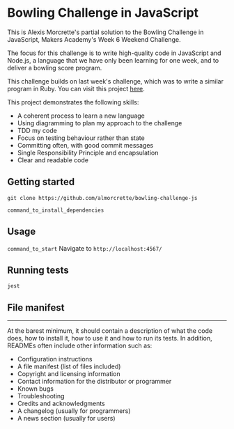 # Bowling Challenge in JavaScript

This is Alexis Morcrette's partial solution to the Bowling Challenge in JavaScript, Makers Academy's Week 6 Weekend Challenge.

The focus for this challenge is to write high-quality code in JavaScript and Node.js, a language that we have only been learning for one week, and to deliver a bowling score program.

This challenge builds on last week's challenge, which was to write a similar program in Ruby. You can visit this project [here](https://github.com/almorcrette/bowling-challenge-ruby).

This project demonstrates the following skills:
* A coherent process to learn a new language
* Using diagramming to plan my approach to the challenge
* TDD my code
* Focus on testing behaviour rather than state
* Committing often, with good commit messages
* Single Responsibility Principle and encapsulation
* Clear and readable code

## Getting started

`git clone https://github.com/almorcrette/bowling-challenge-js`

`command_to_install_dependencies`

## Usage

`command_to_start`
Navigate to `http://localhost:4567/`


## Running tests

`jest`

## File manifest

----------------------------------------------

At the barest minimum, it should contain a description of what the code does, how to install it, how to use it and how to run its tests. In addition, READMEs often include other information such as:

- Configuration instructions
- A file manifest (list of files included)
- Copyright and licensing information
- Contact information for the distributor or programmer
- Known bugs
- Troubleshooting
- Credits and acknowledgments
- A changelog (usually for programmers)
- A news section (usually for users)
